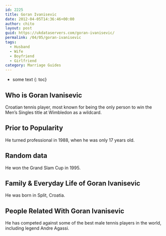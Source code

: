 ```yaml
---
id: 2225
title: Goran Ivanisevic
date: 2012-04-05T14:36:46+00:00
author: chito
layout: post
guid: https://ukdataservers.com/goran-ivanisevic/
permalink: /04/05/goran-ivanisevic
tags:
  - Husband
  - Wife
  - Boyfriend
  - Girlfriend
category: Marriage Guides
---
```


* some text
{: toc}


## Who is  Goran Ivanisevic
                  
                  
                  
Croatian tennis player, most known for being the only person to win the Men&#8217;s Singles title at Wimbledon as a wildcard.
                  
                
                
                
## Prior to Popularity 
                  
                  
                  
He turned professional in 1988, when he was only 17 years old.
                  
                
                
                
## Random data 
                  
                  
                  
He won the Grand Slam Cup in 1995.
                  
                
                
                
## Family & Everyday Life of Goran Ivanisevic
                  
                  
                  
He was born in Split, Croatia.
                  
                
                
                
## People Related With  Goran Ivanisevic
                  
                  
                  
He has competed against some of the best male tennis players in the world, including legend Andre Agassi.
                  
                
              
            
          
          
          
    
    
  

